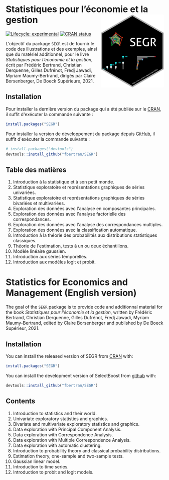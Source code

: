 <!-- README.md is generated from README.Rmd. Please edit that file -->



# Statistiques pour l’économie et la gestion <img src="man/figures/logo.png" align="right" width="200"/>

<!-- badges: start -->
[![Lifecycle: experimental](https://img.shields.io/badge/lifecycle-experimental-orange.svg)](https://www.tidyverse.org/lifecycle/#experimental)
[![CRAN status](https://www.r-pkg.org/badges/version/SEGR)](https://CRAN.R-project.org/package=SEGR)
<!-- badges: end -->


L'objectif du package `SEGR` est de fournir le code des illustrations et des exemples, ainsi que du matériel additionnel, pour le livre *Statistiques pour l’économie et la gestion*, écrit par Frédéric Bertrand, Christian Derquenne, Gilles Dufrénot, Fredj Jawadi, Myriam Maumy-Bertrand, dirigés par Claire Borsenberger, De Boeck Supérieure, 2021.


## Installation

Pour installer la dernière version du package qui a été publiée sur le [CRAN](https://CRAN.R-project.org), il suffit d'exécuter la commande suivante :

``` r
install.packages("SEGR")
```

Pour installer la version de développement du package depuis [GitHub](https://github.com/), il suffit d'exécuter la commande suivante :

``` r
# install.packages("devtools")
devtools::install_github("fbertran/SEGR")
```

## Table des matières

1. Introduction à la statistique et à son petit monde.
2. Statistique exploratoire et représentations graphiques de séries univariées. 
3. Statistique exploratoire et représentations graphiques de séries bivariées et multivariées. 
4. Exploration des données avec l'analyse en composantes principales.
5. Exploration des données avec l'analyse factorielle des correspondances.
6. Exploration des données avec l'analyse des correspondances multiples.
7. Exploration des données avec la classification automatique.
8. Introduction à la théorie des probabilités aux distributions statistiques classiques.
9. Théorie de l'estimation, tests à un ou deux échantillons.
10. Modèle linéaire gaussien.
11. Introduction aux séries temporelles.
12. Introduction aux modèles logit et probit.


# Statistics for Economics and Management (English version)

The goal of the `SEGR` package is to provide code and additionnal material for the book *Statistiques pour l’économie et la gestion*, written by Frédéric Bertrand, Christian Derquenne, Gilles Dufrénot, Fredj Jawadi, Myriam Maumy-Bertrand, edited by Claire Borsenberger and published by De Boeck Supérieur, 2021.

## Installation

You can install the released version of SEGR from [CRAN](https://CRAN.R-project.org) with:


```r
install.packages("SEGR")
```

You can install the development version of SelectBoost from [github](https://github.com) with:


```r
devtools::install_github("fbertran/SEGR")
```

## Contents

1. Introduction to statistics and their world. 
2. Univariate exploratory statistics and graphics. 
3. Bivariate and multivariate exploratory statistics and graphics. 
4. Data exploration with Principal Component Analysis. 
5. Data exploration with Correspondence Analysis.
6. Data exploration with Multiple Correspondence Analysis. 
7. Data exploration with automatic clustering. 
8. Introduction to probability theory and classical probability distributions.
9. Estimation theory, one-sample and two-sample tests.
10. Gaussian linear model.
11. Introduction to time series.
12. Introduction to probit and logit models.



